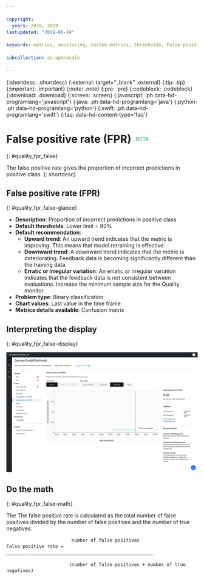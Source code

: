```yaml
---

copyright:
  years: 2018, 2019
lastupdated: "2019-06-24"

keywords: metrics, monitoring, custom metrics, thresholds, False positive rate, fpr

subcollection: ai-openscale

---
```


{:shortdesc: .shortdesc}
{:external: target="_blank" .external}
{:tip: .tip}
{:important: .important}
{:note: .note}
{:pre: .pre}
{:codeblock: .codeblock}
{:download: .download}
{:screen: .screen}
{:javascript: .ph data-hd-programlang='javascript'}
{:java: .ph data-hd-programlang='java'}
{:python: .ph data-hd-programlang='python'}
{:swift: .ph data-hd-programlang='swift'}
{:faq: data-hd-content-type='faq'}

# False positive rate (FPR) ![beta tag](images/beta.png)
{: #quality_fpr_false}

The false positive rate gives the proportion of incorrect predictions in positive class.
{: shortdesc}

## False positive rate (FPR)
{: #quality_fpr_false-glance}

- **Description**: Proportion of incorrect predictions in positive class
- **Default thresholds**: Lower limit = 80%
- **Default recommendation**:
   - **Upward trend**: An upward trend indicates that the metric is improving. This means that model retraining is effective.
   - **Downward trend**: A downward trend indicates that the metric is deteriorating. Feedback data is becoming significantly different than the training data.
   - **Erratic or irregular variation**: An erratic or irregular variation indicates that the feedback data is not consistent between evaluations. Increase the minimum sample size for the Quality monitor.
- **Problem type**: Binary classification
- **Chart values**: Last value in the time frame
- **Metrics details available**: Confusion matrix

## Interpreting the display
{: #quality_fpr_false-display}

![the False positive rate chart is displayed.](images/quality-fpr.png)

## Do the math
{: #quality_fpr_false-math}

The The false positive rate is calculated as the total number of false positives divided by the number of false positives and the number of true negatives.

```
                        number of false positives
False positive rate =  ______________________________________________________

                       (number of false positives + number of true negatives)
```